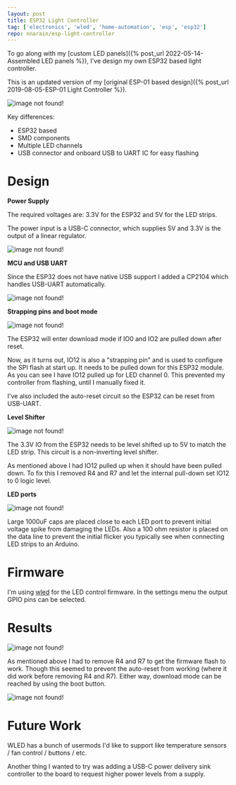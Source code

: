 ```yaml
---
layout: post
title: ESP32 Light Controller
tag: ['electronics', 'wled', 'home-automation', 'esp', 'esp32']
repo: nnarain/esp-light-controller
---
```


To go along with my [custom LED panels]({% post_url 2022-05-14-Assembled LED panels %}), I've design my own ESP32 based light controller.

This is an updated version of my [original ESP-01 based design]({% post_url 2019-08-05-ESP-01 Light Controller %}).

![image not found!](/assets/2022/05/19/view3d.png)

Key differences:

* ESP32 based
* SMD components
* Multiple LED channels
* USB connector and onboard USB to UART IC for easy flashing

# Design

**Power Supply**

The required voltages are: 3.3V for the ESP32 and 5V for the LED strips.

The power input is a USB-C connector, which supplies 5V and 3.3V is the output of a linear regulator.

![image not found!](/assets/2022/05/19/power-supply.png)


**MCU and USB UART**

Since the ESP32 does not have native USB support I added a CP2104 which handles USB-UART automatically.

![image not found!](/assets/2022/05/19/mcu-usb-uart.png)

**Strapping pins and boot mode**

![image not found!](/assets/2022/05/19/boot-mode.png)

The ESP32 will enter download mode if IO0 and IO2 are pulled down after reset.

Now, as it turns out, IO12 is also a "strapping pin" and is used to configure the SPI flash at start up. It needs to be pulled down for this ESP32 module. As you can see I have IO12 pulled up for LED channel 0. This prevented my controller from flashing, until I manually fixed it.

I've also included the auto-reset circuit so the ESP32 can be reset from USB-UART.

**Level Shifter**

![image not found!](/assets/2022/05/19/level-shift.png)

The 3.3V IO from the ESP32 needs to be level shifted up to 5V to match the LED strip. This circuit is a non-inverting level shifter.

As mentioned above I had IO12 pulled up when it should have been pulled down. To fix this I removed R4 and R7 and let the internal pull-down set IO12 to 0 logic level.

**LED ports**

![image not found!](/assets/2022/05/19/led-ports.png)

Large 1000uF caps are placed close to each LED port to prevent initial voltage spike from damaging the LEDs. Also a 100 ohm resistor is placed on the data line to prevent the initial flicker you typically see when connecting LED strips to an Arduino.

# Firmware

I'm using [wled](https://kno.wled.ge/) for the LED control firmware. In the settings menu the output GPIO pins can be selected.

# Results

![image not found!](/assets/2022/05/19/board.jpg)

As mentioned above I had to remove R4 and R7 to get the firmware flash to work. Though this seemed to prevent the auto-reset from working (where it did work before removing R4 and R7). Either way, download mode can be reached by using the boot button.

![image not found!](/assets/2022/05/19/panels.jpg)

# Future Work

WLED has a bunch of usermods I'd like to support like temperature sensors / fan control / buttons / etc.

Another thing I wanted to try was adding a USB-C power delivery sink controller to the board to request higher power levels from a supply.

